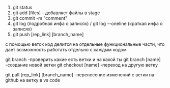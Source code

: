 1. git status
2. git add [files] - добавляет файлы в stage
3. git commit -m "comment"
4. git log (подробная инфа о записях) / git log --oneline (краткая инфа о записях)
5. git push [rep_link] [branch_name]

с помощью веток код делится на отдельные функциональные части, что дает возможность работать отдельно с каждым кодом
 
  git branch -проверить какие есть ветки и на какой ты
 git branch [name] -создание новой ветки
 git checkout [name] -переход на другую ветку


git pull [rep_link] [branch_name] -перенесение изменений с ветки на github на ветку в vs code